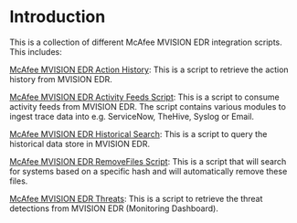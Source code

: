 # Introduction

This is a collection of different McAfee MVISION EDR integration scripts. This includes:

[McAfee MVISION EDR Action History](action-history):
This is a script to retrieve the action history from MVISION EDR.

[McAfee MVISION EDR Activity Feeds Script](activity-feeds): 
This is a script to consume activity feeds from MVISION EDR.
The script contains various modules to ingest trace data into e.g. ServiceNow, TheHive, Syslog or Email.

[McAfee MVISION EDR Historical Search](history-search):
This is a script to query the historical data store in MVISION EDR.

[McAfee MVISION EDR RemoveFiles Script](real-time-search-reaction): 
This is a script that will search for systems based on a specific hash and will automatically remove these files.

[McAfee MVISION EDR Threats](threats-monitoring):
This is a script to retrieve the threat detections from MVISION EDR (Monitoring Dashboard).
